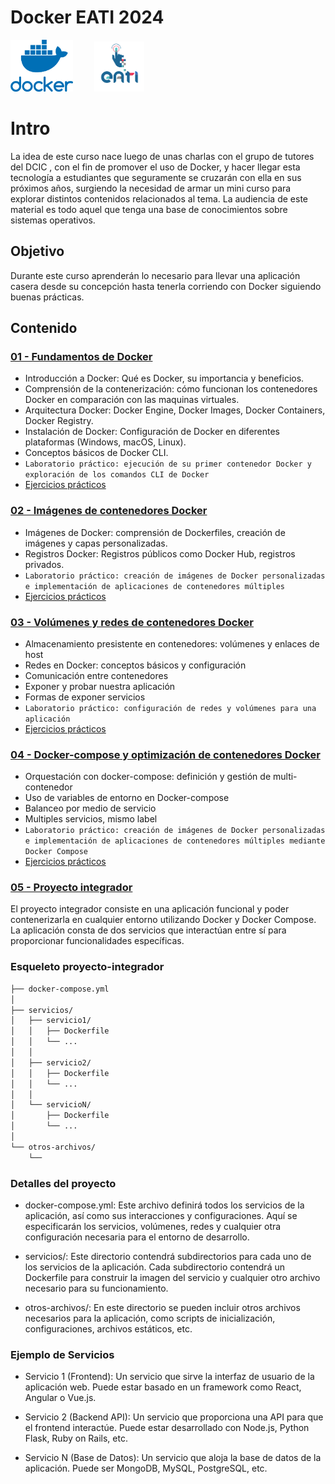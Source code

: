 # Docker EATI 2024 
 <img src="/contenido/img/docker-2.png" width="100"> <img src="/contenido/img/logo.png"  width="80" height="80" style="margin-left: 30px"  >

# Intro

La idea de este curso nace luego de unas charlas con el grupo de tutores del DCIC , con el fin de promover el uso de Docker, y hacer llegar esta tecnología a estudiantes que seguramente se cruzarán con ella en sus próximos años, surgiendo la necesidad de armar un mini curso para explorar distintos contenidos relacionados al tema.
La audiencia de este material es todo aquel que tenga una base de conocimientos sobre sistemas operativos.

## Objetivo
Durante este curso aprenderán lo necesario para llevar una aplicación casera desde su concepción hasta tenerla corriendo con Docker siguiendo buenas prácticas.

## Contenido


### [01 - Fundamentos de Docker](contenido/01-contenedores.md)

- Introducción a Docker: Qué es Docker, su importancia y beneficios.
- Comprensión de la contenerización: cómo funcionan los contenedores Docker en comparación con las maquinas virtuales.
- Arquitectura Docker: Docker Engine, Docker Images, Docker Containers, Docker Registry.
- Instalación de Docker: Configuración de Docker en diferentes plataformas (Windows, macOS, Linux).
- Conceptos básicos de Docker CLI.
- `Laboratorio práctico: ejecución de su primer contenedor Docker y exploración de los comandos CLI de Docker`
- [Ejercicios prácticos](/practica/01/)

### [02 - Imágenes de contenedores Docker](contenido/02-imagenes.md)

- Imágenes de Docker: comprensión de Dockerfiles, creación de imágenes y capas personalizadas.
- Registros Docker: Registros públicos como Docker Hub, registros privados.
- `Laboratorio práctico: creación de imágenes de Docker personalizadas e implementación de aplicaciones de contenedores múltiples`
- [Ejercicios prácticos](/practica/02/)


### [03 - Volúmenes y redes de contenedores Docker](contenido/03-volumenes.md)

- Almacenamiento presistente en contenedores: volúmenes y enlaces de host
- Redes en Docker: conceptos básicos y configuración
- Comunicación entre contenedores
- Exponer y probar nuestra aplicación
- Formas de exponer servicios
- `Laboratorio práctico: configuración de redes y volúmenes para una aplicación`
 - [Ejercicios prácticos](/practica/03/)

### [04 - Docker-compose y optimización de contenedores Docker](/contenido/04-docker-compose.md) 

- Orquestación con docker-compose: definición y gestión de multi-contenedor
- Uso de variables de entorno en Docker-compose
- Balanceo por medio de servicio
- Multiples servicios, mismo label
- `Laboratorio práctico: creación de imágenes de Docker personalizadas e implementación de aplicaciones de contenedores múltiples mediante Docker Compose`
- [Ejercicios prácticos](/practica/04/)

### [05 - Proyecto integrador ](/proyecto/proyecto.md)

El proyecto integrador consiste en una aplicación funcional y poder contenerizarla en cualquier entorno utilizando Docker y Docker Compose. La aplicación consta de dos  servicios que interactúan entre sí para proporcionar funcionalidades específicas.

### Esqueleto proyecto-integrador

```bash
├── docker-compose.yml
│
├── servicios/
│   ├── servicio1/
│   │   ├── Dockerfile
│   │   └── ...
│   │
│   ├── servicio2/
│   │   ├── Dockerfile
│   │   └── ...
│   │
│   └── servicioN/
│       ├── Dockerfile
│       └── ...
│
└── otros-archivos/
    └── 
```

### Detalles del proyecto
- docker-compose.yml: Este archivo definirá todos los servicios de la aplicación, así como sus interacciones y configuraciones. Aquí se especificarán los servicios, volúmenes, redes y cualquier otra configuración necesaria para el entorno de desarrollo.

- servicios/: Este directorio contendrá subdirectorios para cada uno de los servicios de la aplicación. Cada subdirectorio contendrá un Dockerfile para construir la imagen del servicio y cualquier otro archivo necesario para su funcionamiento.

- otros-archivos/: En este directorio se pueden incluir otros archivos necesarios para la aplicación, como scripts de inicialización, configuraciones, archivos estáticos, etc.


### Ejemplo de Servicios
- Servicio 1 (Frontend): Un servicio que sirve la interfaz de usuario de la aplicación web. Puede estar basado en un framework como React, Angular o Vue.js.

- Servicio 2 (Backend API): Un servicio que proporciona una API para que el frontend interactúe. Puede estar desarrollado con Node.js, Python Flask, Ruby on Rails, etc.

- Servicio N (Base de Datos): Un servicio que aloja la base de datos de la aplicación. Puede ser MongoDB, MySQL, PostgreSQL, etc.


